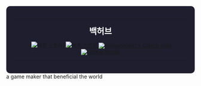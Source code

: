 




<!-- 전체 배경을 어둡게 보이게 하기 위해 검정 배경 감싸기 -->
<div align="center" style="background-color:#1e1e2f; padding:20px; border-radius:10px; font-family:'Malgun Gothic', sans-serif;">

---

<span style="color:#ffffff; font-size:22px;"><b> 백허브</b></span>


[![백준 스트릭](https://github-readme-solvedac.hyp3rflow.vercel.app/api/?handle=ggm_byuldaram)]
[![백준 스트릭](http://mazandi.herokuapp.com/api?handle=ggm_byuldaram&theme=warm)](https://solved.ac/ggm_byuldaram/)
[![yeonwoo0981's GitHub stats](https://github-readme-stats.vercel.app/api?username=yeonwoo0981&show_icons=true&theme=tokyonight&hide=prs)](https://github.com/yeonwoo0981)  
[![GitHub Streak](https://streak-stats.demolab.com/?user=yeonwoo0981&theme=tokyonight)](https://github.com/yeonwoo0981)









---



</div>
a game maker that beneficial the world

